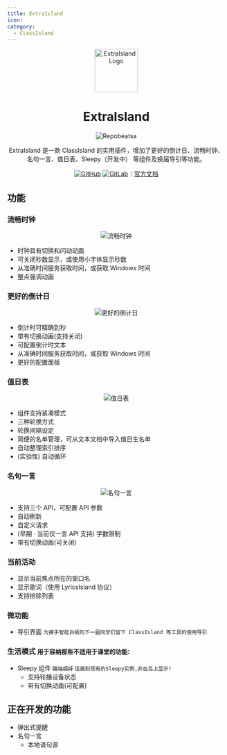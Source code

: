 ```yaml
---
title: ExtraIsland
icon: 
category:
  - ClassIsland
---
```


<div align="center">

<img src="https://docs.lipoly.ink/ExtraIsland/images/extraIslandFull.svg" alt="ExtraIsland Logo" style="height: 100px;">

# ExtraIsland

![Repobeatsa](https://repobeats.axiom.co/api/embed/1f18128f350eea1c2612fe115498942e5c4fefff.svg "Repobeats Analytics Image")

ExtraIsland 是一款 ClassIsland 的实用插件，增加了更好的倒计日、流畅时钟、名句一言、值日表、Sleepy（开发中） 等组件及换届导引等功能。

[![GitHub](https://img.shields.io/badge/GitHub-%23121011.svg?logo=github&logoColor=white)](https://github.com/LiPolymer/ExtraIsland) [![GitLab](https://img.shields.io/badge/GitLab-FC6D26?logo=gitlab&logoColor=fff)](https://gitlab.com/LiPolymer/ExtraIsland)｜[官方文档](https://docs.lipoly.ink/ExtraIsland/)

</div>

## 功能

### 流畅时钟

<div align="center">

![流畅时钟](https://gh.llkk.cc/https://raw.githubusercontent.com/LiPolymer/ExtraIsland/master/assets/README_screenshots/fluent_clock.png)

</div>

- 时钟具有切换和闪动动画
- 可关闭秒数显示，或使用小字体显示秒数
- 从准确时间服务获取时间，或获取 Windows 时间
- 整点强调动画

### 更好的倒计日

<div align="center">

![更好的倒计日](https://gh.llkk.cc/https://raw.githubusercontent.com/LiPolymer/ExtraIsland/master/assets/README_screenshots/better_countdown.png)

</div>

- 倒计时可精确到秒
- 带有切换动画(支持关闭)
- 可配置倒计时文本
- 从准确时间服务获取时间，或获取 Windows 时间
- 更好的配置面板

### 值日表

<div align="center">

![值日表](https://gh.llkk.cc/https://raw.githubusercontent.com/LiPolymer/ExtraIsland/master/assets/README_screenshots/duty_student.png)

</div>

- 组件支持紧凑模式
- 三种轮换方式
- 轮换间隔设定
- 简便的名单管理，可从文本文档中导入值日生名单
- 自动整理索引排序
- (实验性) 自动循环

### 名句一言

<div align="center">

![名句一言](https://gh.llkk.cc/https://raw.githubusercontent.com/LiPolymer/ExtraIsland/master/assets/README_screenshots/hitokoto.png)

</div>

- 支持三个 API，可配置 API 参数
- 自动刷新
- 自定义请求
- (早期 · 当前仅一言 API 支持) 字数限制
- 带有切换动画(可关闭)

### 当前活动
- 显示当前焦点所在的窗口名
- 显示歌词（使用 LyricsIsland 协议）
- 支持排除列表

### 微功能
- 导引界面 `为接手智能白板的下一届同学们留下 ClassIsland 等工具的使用导引`

### 生活模式 `用于容纳那些不适用于课堂的功能`:
- Sleepy 组件 ~~`随地视奸`~~ `连接到现有的Sleepy实例,并在岛上显示!`
  - 支持轮播设备状态
  - 带有切换动画(可配置)

## 正在开发的功能
- 弹出式提醒
- 名句一言
  - 本地语句源